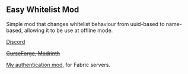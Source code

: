 ## Easy Whitelist Mod

Simple mod that changes whitelist behaviour from uuid-based to name-based, allowing it to be use at offline mode.

[Discord](https://discord.gg/UY4nhvUzaK)

<del>[CurseForge](https://www.curseforge.com/minecraft/mc-mods/easyauth), [Modrinth](https://modrinth.com/mod/easyauth)

[My authentication mod](https://github.com/NikitaCartes/EasyAuth), for Fabric servers.
 